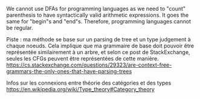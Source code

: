 We cannot use DFAs for programming languages as we need to "count" parenthesis to have syntactically valid arithmetic expressions. It goes the same for "begin"s and "end"s. Therefore, programming languages cannot be regular.

Piste : ma méthode se base sur un parsing de tree et un type judgement à chaque noeuds. Cela implique que ma grammaire de base doit pouvoir être représentée similairement à un arbre, et selon ce post de StackExchange, seules les CFGs peuvent être représentées de cette manière.
https://cs.stackexchange.com/questions/29323/are-context-free-grammars-the-only-ones-that-have-parsing-trees

Infos sur les connexions entre théorie des catégories et des types
https://en.wikipedia.org/wiki/Type_theory#Category_theory
